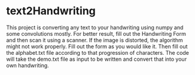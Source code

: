 # text2Handwriting

This project is converting any text to your handwriting using numpy and some convolutions mostly. For better result, fill out the Handwriting Form and then scan it using a scanner. If the image is distorted, the algorithm might not work properly. Fill out the form as you would like it. Then fill out the alphabet.txt file according to that progression of characters. The code will take the demo.txt file as input to be written and convert that into your own handwriting. 
